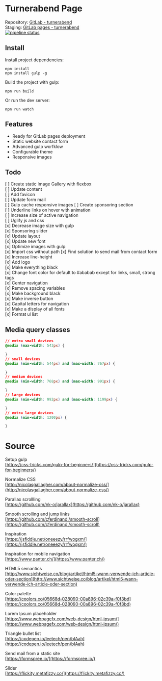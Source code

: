 # Turnerabend Page

Repository: [GitLab - turnerabend](https://gitlab.com/janikvonrotz/turnerabend)  
Staging: [GitLab pages - turnerabend](https://janikvonrotz.gitlab.io/turnerabend)  
[![pipeline status](https://gitlab.com/janikvonrotz/turnerabend/badges/master/pipeline.svg)](https://gitlab.com/janikvonrotz/turnerabend/commits/master)

## Install

Install project dependencies:

    npm install
    npm install gulp -g

Build the project with gulp:

    npm run build

Or run the dev server:

    npm run watch

## Features

* Ready for GitLab pages deployment
* Static website contact form
* Advanced gulp worfklow
* Configurable theme
* Responsive images

## Todo

[ ] Create static Image Gallery with flexbox  
[ ] Update content  
[ ] Add favicon  
[ ] Update form mail  
[ ] Gulp cache responsive images 
[ ] Create sponsoring section  
[ ] Underline links on hover with animation  
[ ] Increase size of active navigation  
[ ] Uglify js and css  
[x] Decrease image size with gulp  
[x] Sponsoring slider  
[x] Update layout  
[x] Update new font  
[x] Optimize images with gulp  
[x] Import css without path
[x] Find solution to send mail from contact form  
[x] Increase line-height  
[x] Add logo  
[x] Make everything black  
[x] Change font color for default to #ababab except for links, small, strong tags  
[x] Center navigation  
[x] Remove spacing variables  
[x] Make background black  
[x] Make inverse button  
[x] Capital letters for navigation  
[x] Make a display of all fonts  
[x] Format ul list  

## Media query classes

```css
// extra small devices
@media (max-width: 543px) {

}
// small devices
@media (min-width: 544px) and (max-width: 767px) {

}
// medium devices
@media (min-width: 768px) and (max-width: 991px) {

}
// large devices
@media (min-width: 992px) and (max-width: 1199px) {

}
// extra large devices
@media (min-width: 1200px) {

}
```

# Source

Setup gulp  
[https://css-tricks.com/gulp-for-beginners/](https://css-tricks.com/gulp-for-beginners/)

Normalize CSS  
[http://nicolasgallagher.com/about-normalize-css/](http://nicolasgallagher.com/about-normalize-css/)

Parallax scrollling  
[https://github.com/nk-o/jarallax](https://github.com/nk-o/jarallax)

Smooth scrolling and jump links  
[https://github.com/cferdinandi/smooth-scroll](https://github.com/cferdinandi/smooth-scroll)

Inspiration  
[https://jsfiddle.net/oneeezy/rrfwogxm/](https://jsfiddle.net/oneeezy/rrfwogxm/)

Inspiration for mobile navigation  
[https://www.panter.ch/](https://www.panter.ch/)

HTML5 semantics  
[http://www.sichtweise.co/blog/artikel/html5-wann-verwende-ich-article-oder-section](http://www.sichtweise.co/blog/artikel/html5-wann-verwende-ich-article-oder-section)

Color palette  
[https://coolors.co/05668d-028090-00a896-02c39a-f0f3bd](https://coolors.co/05668d-028090-00a896-02c39a-f0f3bd)

Lorem Ipsum placeholder  
[https://www.webpagefx.com/web-design/html-ipsum/](https://www.webpagefx.com/web-design/html-ipsum/)

Triangle bullet list  
[https://codepen.io/leetech/pen/bIAah](https://codepen.io/leetech/pen/bIAah)

Send mail from a static site  
[https://formspree.io/](https://formspree.io/)

Slider  
[https://flickity.metafizzy.co/](https://flickity.metafizzy.co/)